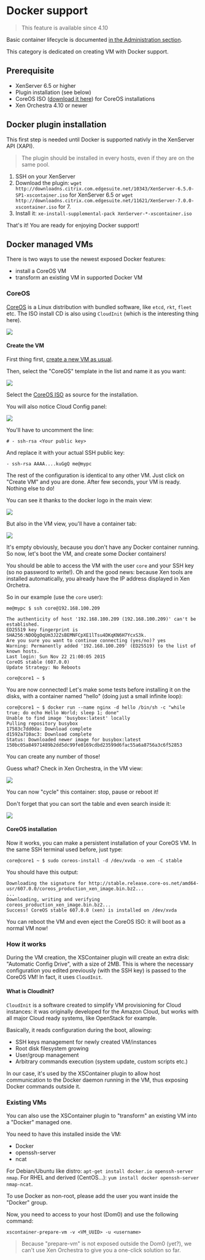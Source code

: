 # Docker support

> This feature is available since 4.10

Basic container lifecycle is documented [in the Administration section](https://xen-orchestra.com/docs/administration.html#docker-management).

This category is dedicated on creating VM with Docker support.

## Prerequisite

* XenServer 6.5 or higher
* Plugin installation (see below)
* CoreOS ISO ([download it here](http://stable.release.core-os.net/amd64-usr/current/coreos_production_iso_image.iso)) for CoreOS installations
* Xen Orchestra 4.10 or newer

## Docker plugin installation

This first step is needed until Docker is supported nativly in the XenServer API (XAPI).

> The plugin should be installed in every hosts, even if they are on the same pool.

1. SSH on your XenServer
1. Download the plugin: `wget http://downloadns.citrix.com.edgesuite.net/10343/XenServer-6.5.0-SP1-xscontainer.iso` for XenServer 6.5 or `wget http://downloadns.citrix.com.edgesuite.net/11621/XenServer-7.0.0-xscontainer.iso` for 7.
1. Install it: `xe-install-supplemental-pack XenServer-*-xscontainer.iso`

That's it! You are ready for enjoying Docker support!

## Docker managed VMs

There is two ways to use the newest exposed Docker features:

* install a CoreOS VM
* transform an existing VM in supported Docker VM

### CoreOS

[CoreOS](https://coreos.com/) is a Linux distribution with bundled software, like `etcd`, `rkt`, `fleet` etc. The ISO install CD is also using `CloudInit` (which is the interesting thing here).

![](https://xen-orchestra.com/blog/content/images/2015/11/coreos-logo.png)

#### Create the VM

First thing first, [create a new VM as usual](vm_creation.md).

Then, select the "CoreOS" template in the list and name it as you want:

![](./assets/xo5coreos.png)

Select the [CoreOS ISO](http://stable.release.core-os.net/amd64-usr/current/coreos_production_iso_image.iso) as source for the installation.

You will also notice Cloud Config panel:

![](./assets/xo5coreosconfig.png)

You'll have to uncomment the line:

`# - ssh-rsa <Your public key>`

And replace it with your actual SSH public key:

`- ssh-rsa AAAA....kuGgQ me@mypc`


The rest of the configuration is identical to any other VM. Just click on "Create VM" and you are done. After few seconds, your VM is ready. Nothing else to do!

You can see it thanks to the docker logo in the main view:

![](./assets/xo5docker3.png)

But also in the VM view, you'll have a container tab:

![](./assets/xo5dockerempty.png)

It's empty obviously, because you don't have any Docker container running. So now, let's boot the VM, and create some Docker containers!

You should be able to access the VM with the user `core` and your SSH key (so no password to write!). Oh and the good news: because Xen tools are installed automatically, you already have the IP address displayed in Xen Orchetra.

So in our example (use the `core` user):

```
me@mypc $ ssh core@192.168.100.209

The authenticity of host '192.168.100.209 (192.168.100.209)' can't be established.
ED25519 key fingerprint is SHA256:NDOQgOqUm3J2ZsBEMNFCpXE1lTsu4DKqKN6H7YcxS3k.
Are you sure you want to continue connecting (yes/no)? yes
Warning: Permanently added '192.168.100.209' (ED25519) to the list of known hosts.
Last login: Sun Nov 22 21:00:05 2015
CoreOS stable (607.0.0)
Update Strategy: No Reboots

core@core1 ~ $
```

You are now connected! Let's make some tests before installing it on the disks, with a container named "hello" (doing just a small infinite loop):

```
core@core1 ~ $ docker run --name nginx -d hello /bin/sh -c "while true; do echo Hello World; sleep 1; done"
Unable to find image 'busybox:latest' locally
Pulling repository busybox
17583c7dd0da: Download complete
d1592a710ac3: Download complete
Status: Downloaded newer image for busybox:latest
150bc05a84971489b2dd5dc99fe0169cdbd23599d6fac55a6a8756a3c6f52853

```

You can create any number of those!

Guess what? Check in Xen Orchestra, in the VM view:

![](./assets/xo5docker1.png)

You can now "cycle" this container: stop, pause or reboot it!

Don't forget that you can sort the table and even search inside it:

![](./assets/xo5docker2.png)

#### CoreOS installation

Now it works, you can make a persistent installation of your CoreOS VM. In the same SSH terminal used before, just type:

```
core@core1 ~ $ sudo coreos-install -d /dev/xvda -o xen -C stable
```

You should have this output:

```
Downloading the signature for http://stable.release.core-os.net/amd64-usr/607.0.0/coreos_production_xen_image.bin.bz2...
...
Downloading, writing and verifying coreos_production_xen_image.bin.bz2...
Success! CoreOS stable 607.0.0 (xen) is installed on /dev/xvda
```

You can reboot the VM and even eject the CoreOS ISO: it will boot as a normal VM now!

### How it works

During the VM creation, the XSContainer plugin will create an extra disk: "Automatic Config Drive", with a size of 2MB. This is where the necessary configuration you edited previously (with the SSH key) is passed to the CoreOS VM! In fact, it uses `CloudInit`.

#### What is CloudInit?

`CloudInit` is a software created to simplify VM provisioning for Cloud instances: it was originally developed for the Amazon Cloud, but works with all major Cloud ready systems, like OpenStack for example.

Basically, it reads configuration during the boot, allowing:

* SSH keys management for newly created VM/instances
* Root disk filesystem growing
* User/group management
* Arbitrary commands execution (system update, custom scripts etc.)

In our case, it's used by the XSContainer plugin to allow host communication to the Docker daemon running in the VM, thus exposing Docker commands outside it.

### Existing VMs

You can also use the XSContainer plugin to "transform" an existing VM into a "Docker" managed one.

You need to have this installed inside the VM:

* Docker
* openssh-server
* ncat

For Debian/Ubuntu like distro: `apt-get install docker.io openssh-server nmap`. For RHEL and derived (CentOS...): `yum install docker openssh-server nmap-ncat`.

To use Docker as non-root, please add the user you want inside the "Docker" group.

Now, you need to access to your host (Dom0) and use the following command:

```
xscontainer-prepare-vm -v <VM_UUID> -u <username>
```

> Because "prepare-vm" is not exposed outside the Dom0 (yet?), we can't use Xen Orchestra to give you a one-click solution so far.
